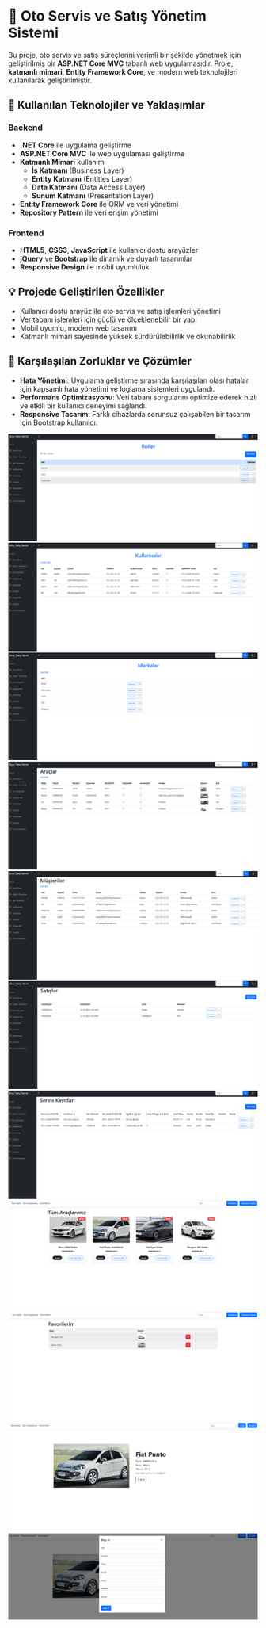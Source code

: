 # 🚗 Oto Servis ve Satış Yönetim Sistemi

Bu proje, oto servis ve satış süreçlerini verimli bir şekilde yönetmek için geliştirilmiş bir **ASP.NET Core MVC** tabanlı web uygulamasıdır. Proje, **katmanlı mimari**, **Entity Framework Core**, ve modern web teknolojileri kullanılarak geliştirilmiştir.

## 🔧 Kullanılan Teknolojiler ve Yaklaşımlar

### Backend
- **.NET Core** ile uygulama geliştirme
- **ASP.NET Core MVC** ile web uygulaması geliştirme
- **Katmanlı Mimari** kullanımı
  - **İş Katmanı** (Business Layer)
  - **Entity Katmanı** (Entities Layer)
  - **Data Katmanı** (Data Access Layer)
  - **Sunum Katmanı** (Presentation Layer)
- **Entity Framework Core** ile ORM ve veri yönetimi
- **Repository Pattern** ile veri erişim yönetimi

### Frontend
- **HTML5**, **CSS3**, **JavaScript** ile kullanıcı dostu arayüzler
- **jQuery** ve **Bootstrap** ile dinamik ve duyarlı tasarımlar
- **Responsive Design** ile mobil uyumluluk

## 💡 Projede Geliştirilen Özellikler
- Kullanıcı dostu arayüz ile oto servis ve satış işlemleri yönetimi
- Veritabanı işlemleri için güçlü ve ölçeklenebilir bir yapı
- Mobil uyumlu, modern web tasarımı
- Katmanlı mimari sayesinde yüksek sürdürülebilirlik ve okunabilirlik

## 🚀 Karşılaşılan Zorluklar ve Çözümler
- **Hata Yönetimi**: Uygulama geliştirme sırasında karşılaşılan olası hatalar için kapsamlı hata yönetimi ve loglama sistemleri uygulandı.
- **Performans Optimizasyonu**: Veri tabanı sorgularını optimize ederek hızlı ve etkili bir kullanıcı deneyimi sağlandı.
- **Responsive Tasarım**: Farklı cihazlarda sorunsuz çalışabilen bir tasarım için Bootstrap kullanıldı.

![Uygulama Görseli ](https://github.com/muratcivek/.netAracServisSatis/blob/main/EkranGoruntuleri/1.png)  
![Uygulama Görseli ](https://github.com/muratcivek/.netAracServisSatis/blob/main/EkranGoruntuleri/2.png)  
![Uygulama Görseli ](https://github.com/muratcivek/.netAracServisSatis/blob/main/EkranGoruntuleri/3.png)  
![Uygulama Görseli ](https://github.com/muratcivek/.netAracServisSatis/blob/main/EkranGoruntuleri/4.png)  
![Uygulama Görseli ](https://github.com/muratcivek/.netAracServisSatis/blob/main/EkranGoruntuleri/5.png)  
![Uygulama Görseli ](https://github.com/muratcivek/.netAracServisSatis/blob/main/EkranGoruntuleri/6.png)  
![Uygulama Görseli ](https://github.com/muratcivek/.netAracServisSatis/blob/main/EkranGoruntuleri/7.png)  
![Uygulama Görseli ](https://github.com/muratcivek/.netAracServisSatis/blob/main/EkranGoruntuleri/8.png)  
![Uygulama Görseli ](https://github.com/muratcivek/.netAracServisSatis/blob/main/EkranGoruntuleri/9.png)  
![Uygulama Görseli ](https://github.com/muratcivek/.netAracServisSatis/blob/main/EkranGoruntuleri/10.png)  
![Uygulama Görseli ](https://github.com/muratcivek/.netAracServisSatis/blob/main/EkranGoruntuleri/11.png)  


